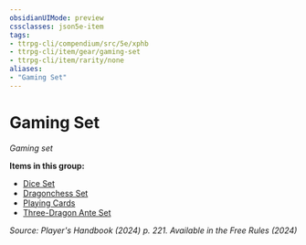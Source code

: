 ```yaml
---
obsidianUIMode: preview
cssclasses: json5e-item
tags:
- ttrpg-cli/compendium/src/5e/xphb
- ttrpg-cli/item/gear/gaming-set
- ttrpg-cli/item/rarity/none
aliases: 
- "Gaming Set"
---
```

# Gaming Set
*Gaming set*  



**Items in this group:**

- [Dice Set](3-Mechanics/CLI/items/dice-set-xphb.md)
- [Dragonchess Set](3-Mechanics/CLI/items/dragonchess-set-xphb.md)
- [Playing Cards](3-Mechanics/CLI/items/playing-cards-xphb.md)
- [Three-Dragon Ante Set](3-Mechanics/CLI/items/three-dragon-ante-set-xphb.md)

*Source: Player's Handbook (2024) p. 221. Available in the Free Rules (2024)*